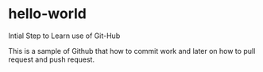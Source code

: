 # hello-world
Intial Step to Learn use of Git-Hub

This is a sample of Github that how to commit work and later on how to pull request and push request.
